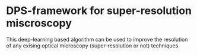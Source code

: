 # DPS-framework for super-resolution miscroscopy
This deep-learning based algorithm can be used to improve the resolution of any exising optical microscopy (super-resolution or not) techniques
